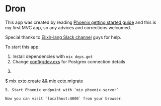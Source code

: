# Dron


This app was created by reading [Phoenix getting started guide](http://www.phoenixframework.org/docs/overview)
and this is my first MVC app, so any advices and corrections welcomed.

Special thanks to [Elixir-lang Slack channel](https://elixir-lang.slack.com) guys for help.


To start this app:

1. Install dependencies with `mix deps.get`
3. Change [config/dev.exs](config/dev.exs) for Postgrex connection details
4. ```bash
$ mix exto.create && mix ecto.migrate
```
5. Start Phoenix endpoint with `mix phoenix.server`

Now you can visit `localhost:4000` from your browser.
